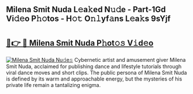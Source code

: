## Milena Smit Nuda L𝚎a𝚔ed N𝚞𝚍e - Part-1Gd Vi𝚍𝚎o P𝚑𝚘tos - H𝚘𝚝 O𝚗𝚕yf𝚊ns L𝚎a𝚔s 9sYjf

# <h2><a href="http://kfebhzk.oniu.top/?m=Milena+Smit+Nuda">🔗👉 🔴 Milena Smit Nuda P𝚑ot𝚘𝚜 V𝚒d𝚎o</a></h2>

[![Milena Smit Nuda Nu𝚍e𝚜](https://i.imgur.com/0qMVB7G.gif)](http://kfebhzk.oniu.top/?m=Milena+Smit+Nuda)
Cybernetic artist and amusement giver Milena Smit Nuda, acclaimed for publishing dance and lifestyle tutorials through viral dance moves and short clips. The public persona of Milena Smit Nuda is defined by its warm and approachable energy, but the mysteries of his private life remain a tantalizing enigma.  
